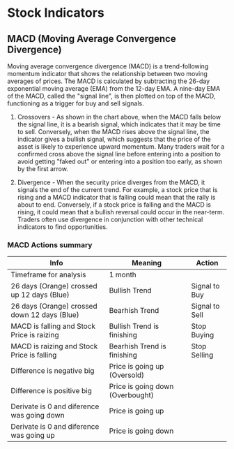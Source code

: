 # Stock Indicators

## MACD (Moving Average Convergence Divergence)

Moving average convergence divergence (MACD) is a trend-following momentum indicator that shows the relationship between two moving averages of prices. The MACD is calculated by subtracting the 26-day exponential moving average (EMA) from the 12-day EMA. A nine-day EMA of the MACD, called the "signal line", is then plotted on top of the MACD, functioning as a trigger for buy and sell signals.

1. Crossovers - As shown in the chart above, when the MACD falls below the signal line, it is a bearish signal, which indicates that it may be time to sell. Conversely, when the MACD rises above the signal line, the indicator gives a bullish signal, which suggests that the price of the asset is likely to experience upward momentum. Many traders wait for a confirmed cross above the signal line before entering into a position to avoid getting "faked out" or entering into a position too early, as shown by the first arrow.

2. Divergence - When the security price diverges from the MACD, it signals the end of the current trend. For example, a stock price that is rising and a MACD indicator that is falling could mean that the rally is about to end. Conversely, if a stock price is falling and the MACD is rising, it could mean that a bullish reversal could occur in the near-term. Traders often use divergence in conjunction with other technical indicators to find opportunities.

### MACD Actions summary

| Info                                         | Meaning                          | Action         |
|----------------------------------------------|----------------------------------|----------------|
| Timeframe for analysis                       | 1 month                          |                |
| 26 days (Orange) crossed up 12 days (Blue)   | Bullish Trend                    | Signal to Buy  |
| 26 days (Orange) crossed down 12 days (Blue) | Bearhish Trend                   | Signal to Sell |
| MACD is falling and Stock Price is raizing   | Bullish Trend is finishing       | Stop Buying    |
| MACD is raizing and Stock Price is falling   | Bearhish Trend is finishing      | Stop Selling   |
| Difference is negative big                   | Price is going up (Oversold)     |                |
| Difference is positive big                   | Price is going down (Overbought) |                |
| Derivate is 0 and diference was going down   | Price is going up                |                |
| Derivate is 0 and diference was going up     | Price is going down              |                |


